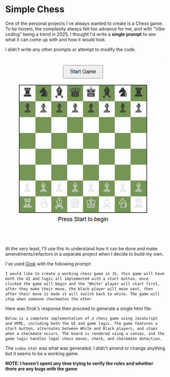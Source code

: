 # Simple Chess

One of the personal projects I've always wanted to create is a Chess game. To be honest, the complexity always felt too advance for me, and with "Vibe coding" being a trend in 2025, I thought I'd write a **single prompt** to see what it can come up with and how it would look. 

I didn't write any other prompts or attempt to modify the code.

<img src="chess.gif" />

At the very least, I'll use this to understand how it can be done and make amendments/refactors in a separate project when I decide to build my own. 

I've used [Grok](https://grok.com/) with the following prompt:

```
I would like to create a working chess game in JS, this game will have both the UI and logic all implemented with a start button, once clicked the game will begin and the "White" player will start first, after they make their move, the black player will move next, then after their move is made it will switch back to white. The game will stop when someone checkmates the other

```
Here was Grok's response then proceed to generate a single html file:

```
Below is a complete implementation of a chess game using JavaScript and HTML, including both the UI and game logic. The game features a start button, alternates between White and Black players, and stops when a checkmate occurs. The board is rendered using a canvas, and the game logic handles legal chess moves, check, and checkmate detection.
```


The `index.html` was what was generated. I didn't amend or change anything but it seems to be a working game. 

**NOTE: I haven't spent any time trying to verify the rules and whether there are any bugs with the game**
